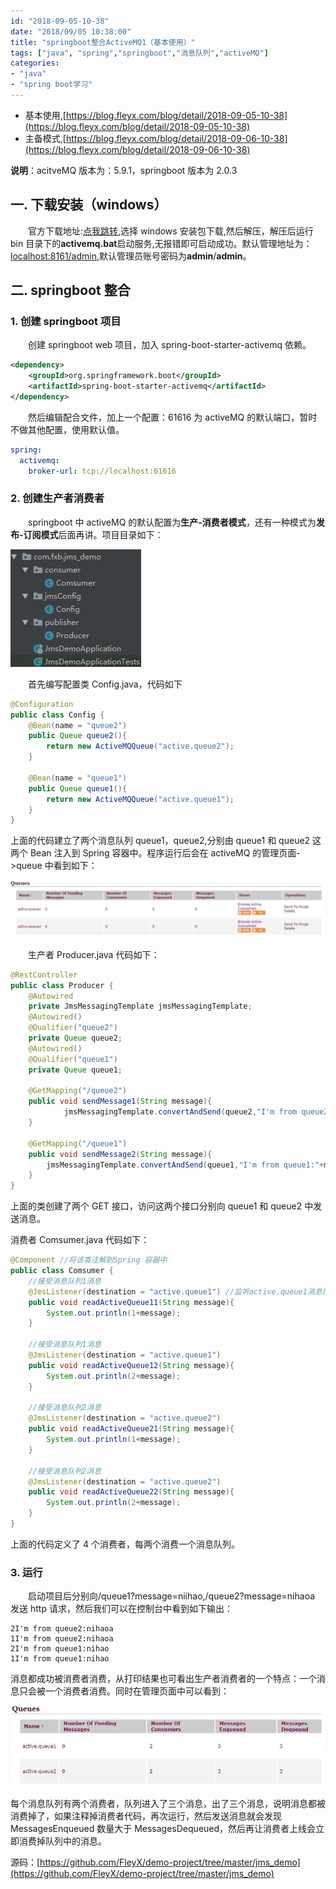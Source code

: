 ```yaml
---
id: "2018-09-05-10-38"
date: "2018/09/05 10:38:00"
title: "springboot整合ActiveMQ1（基本使用）"
tags: ["java", "spring","springboot","消息队列","activeMQ"]
categories: 
- "java"
- "spring boot学习"
---
```


- 基本使用,[https://blog.fleyx.com/blog/detail/2018-09-05-10-38](https://blog.fleyx.com/blog/detail/2018-09-05-10-38)
- 主备模式,[https://blog.fleyx.com/blog/detail/2018-09-06-10-38](https://blog.fleyx.com/blog/detail/2018-09-06-10-38)

**说明**：acitveMQ 版本为：5.9.1，springboot 版本为 2.0.3


## 一. 下载安装（windows）

&emsp;&emsp;官方下载地址:[点我跳转](http://activemq.apache.org/download-archives.html),选择 windows 安装包下载,然后解压，解压后运行 bin 目录下的**activemq.bat**启动服务,无报错即可启动成功。默认管理地址为：[localhost:8161/admin](localhost:8161/admin),默认管理员账号密码为**admin**/**admin**。

## 二. springboot 整合

### 1. 创建 springboot 项目

&emsp;&emsp;创建 springboot web 项目，加入 spring-boot-starter-activemq 依赖。

```xml
<dependency>
    <groupId>org.springframework.boot</groupId>
    <artifactId>spring-boot-starter-activemq</artifactId>
</dependency>
```

&emsp;&emsp;然后编辑配合文件，加上一个配置：61616 为 activeMQ 的默认端口，暂时不做其他配置，使用默认值。

```yml
spring:
  activemq:
    broker-url: tcp://localhost:61616
```

### 2. 创建生产者消费者

&emsp;&emsp;springboot 中 activeMQ 的默认配置为**生产-消费者模式**，还有一种模式为**发布-订阅模式**后面再讲。项目目录如下：

![项目目录](https://raw.githubusercontent.com/FleyX/files/master/blogImg/%E6%B6%88%E6%81%AF%E9%98%9F%E5%88%97/20190107101724.png)

&emsp;&emsp;首先编写配置类 Config.java，代码如下

```java
@Configuration
public class Config {
    @Bean(name = "queue2")
    public Queue queue2(){
        return new ActiveMQQueue("active.queue2");
    }

    @Bean(name = "queue1")
    public Queue queue1(){
        return new ActiveMQQueue("active.queue1");
    }
}
```

上面的代码建立了两个消息队列 queue1，queue2,分别由 queue1 和 queue2 这两个 Bean 注入到 Spring 容器中。程序运行后会在 activeMQ 的管理页面->queue 中看到如下：

![队列](https://raw.githubusercontent.com/FleyX/files/master/blogImg/%E6%B6%88%E6%81%AF%E9%98%9F%E5%88%97/20190107101745.png)

<!-- more -->

&emsp;&emsp;生产者 Producer.java 代码如下：

```java
@RestController
public class Producer {
    @Autowired
    private JmsMessagingTemplate jmsMessagingTemplate;
    @Autowired()
    @Qualifier("queue2")
    private Queue queue2;
    @Autowired()
    @Qualifier("queue1")
    private Queue queue1;

    @GetMapping("/queue2")
    public void sendMessage1(String message){
            jmsMessagingTemplate.convertAndSend(queue2,"I'm from queue2:"+message);
    }

    @GetMapping("/queue1")
    public void sendMessage2(String message){
        jmsMessagingTemplate.convertAndSend(queue1,"I'm from queue1:"+message);
    }
}
```

上面的类创建了两个 GET 接口，访问这两个接口分别向 queue1 和 queue2 中发送消息。

消费者 Comsumer.java 代码如下：

```java
@Component //将该类注解到Spring 容器中
public class Comsumer {
    //接受消息队列1消息
    @JmsListener(destination = "active.queue1") //监听active.queue1消息队列
    public void readActiveQueue11(String message){
        System.out.println(1+message);
    }

    //接受消息队列1消息
    @JmsListener(destination = "active.queue1")
    public void readActiveQueue12(String message){
        System.out.println(2+message);
    }

    //接受消息队列2消息
    @JmsListener(destination = "active.queue2")
    public void readActiveQueue21(String message){
        System.out.println(1+message);
    }

    //接受消息队列2消息
    @JmsListener(destination = "active.queue2")
    public void readActiveQueue22(String message){
        System.out.println(2+message);
    }
}
```

上面的代码定义了 4 个消费者，每两个消费一个消息队列。

### 3. 运行

&emsp;&emsp;启动项目后分别向/queue1?message=niihao,/queue2?message=nihaoa 发送 http 请求，然后我们可以在控制台中看到如下输出：

```
2I'm from queue2:nihaoa
1I'm from queue2:nihaoa
2I'm from queue1:nihao
1I'm from queue1:nihao
```

消息都成功被消费者消费，从打印结果也可看出生产者消费者的一个特点：一个消息只会被一个消费者消费。同时在管理页面中可以看到：

![运行结果](https://raw.githubusercontent.com/FleyX/files/master/blogImg/%E6%B6%88%E6%81%AF%E9%98%9F%E5%88%97/20190107101808.png)

每个消息队列有两个消费者，队列进入了三个消息，出了三个消息，说明消息都被消费掉了，如果注释掉消费者代码，再次运行，然后发送消息就会发现 MessagesEnqueued 数量大于 MessagesDequeued，然后再让消费者上线会立即消费掉队列中的消息。

源码：[https://github.com/FleyX/demo-project/tree/master/jms_demo](https://github.com/FleyX/demo-project/tree/master/jms_demo)
